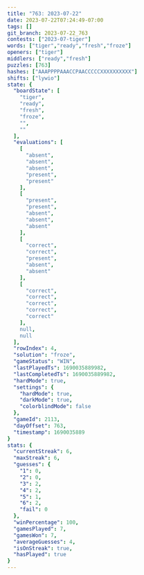 ```yaml
---
title: "763: 2023-07-22"
date: 2023-07-22T07:24:49-07:00
tags: []
git_branch: 2023-07-22_763
contests: ["2023-07-tiger"]
words: ["tiger","ready","fresh","froze"]
openers: ["tiger"]
middlers: ["ready","fresh"]
puzzles: [763]
hashes: ["AAAPPPPAAACCPAACCCCCXXXXXXXXXX"]
shifts: ["lywio"]
state: {
  "boardState": [
    "tiger",
    "ready",
    "fresh",
    "froze",
    "",
    ""
  ],
  "evaluations": [
    [
      "absent",
      "absent",
      "absent",
      "present",
      "present"
    ],
    [
      "present",
      "present",
      "absent",
      "absent",
      "absent"
    ],
    [
      "correct",
      "correct",
      "present",
      "absent",
      "absent"
    ],
    [
      "correct",
      "correct",
      "correct",
      "correct",
      "correct"
    ],
    null,
    null
  ],
  "rowIndex": 4,
  "solution": "froze",
  "gameStatus": "WIN",
  "lastPlayedTs": 1690035889982,
  "lastCompletedTs": 1690035889982,
  "hardMode": true,
  "settings": {
    "hardMode": true,
    "darkMode": true,
    "colorblindMode": false
  },
  "gameId": 2113,
  "dayOffset": 763,
  "timestamp": 1690035889
}
stats: {
  "currentStreak": 6,
  "maxStreak": 6,
  "guesses": {
    "1": 0,
    "2": 0,
    "3": 2,
    "4": 2,
    "5": 1,
    "6": 2,
    "fail": 0
  },
  "winPercentage": 100,
  "gamesPlayed": 7,
  "gamesWon": 7,
  "averageGuesses": 4,
  "isOnStreak": true,
  "hasPlayed": true
}
---
```

<!-- more -->
